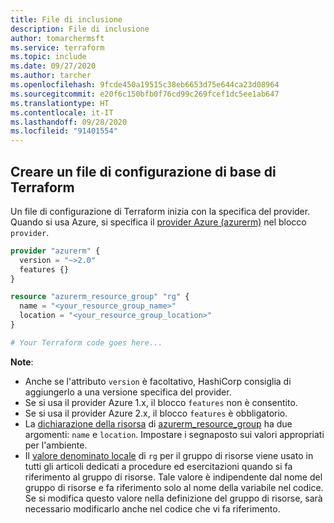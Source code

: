 ```yaml
---
title: File di inclusione
description: File di inclusione
author: tomarchermsft
ms.service: terraform
ms.topic: include
ms.date: 09/27/2020
ms.author: tarcher
ms.openlocfilehash: 9fcde450a19515c38eb6653d75e644ca23d08964
ms.sourcegitcommit: e20f6c150bfb0f76cd99c269fcef1dc5ee1ab647
ms.translationtype: HT
ms.contentlocale: it-IT
ms.lasthandoff: 09/28/2020
ms.locfileid: "91401554"
---
```

## <a name="create-a-base-terraform-configuration-file"></a>Creare un file di configurazione di base di Terraform

Un file di configurazione di Terraform inizia con la specifica del provider. Quando si usa Azure, si specifica il [provider Azure (azurerm)](https://www.terraform.io/docs/providers/azurerm/index.html) nel blocco `provider`.

```terraform
provider "azurerm" {
  version = "~>2.0"
  features {}
}

resource "azurerm_resource_group" "rg" {
  name = "<your_resource_group_name>"
  location = "<your_resource_group_location>"
}

# Your Terraform code goes here...

```

**Note**:

- Anche se l'attributo `version` è facoltativo, HashiCorp consiglia di aggiungerlo a una versione specifica del provider. 
- Se si usa il provider Azure 1.x, il blocco `features` non è consentito.
- Se si usa il provider Azure 2.x, il blocco `features` è obbligatorio.
- La [dichiarazione della risorsa](https://www.terraform.io/docs/configuration/resources.html) di [azurerm_resource_group](https://www.terraform.io/docs/providers/azurerm/r/resource_group.html) ha due argomenti: `name` e `location`. Impostare i segnaposto sui valori appropriati per l'ambiente.
- Il [valore denominato locale](https://www.terraform.io/docs/configuration/expressions.html#references-to-named-values) di `rg` per il gruppo di risorse viene usato in tutti gli articoli dedicati a procedure ed esercitazioni quando si fa riferimento al gruppo di risorse. Tale valore è indipendente dal nome del gruppo di risorse e fa riferimento solo al nome della variabile nel codice. Se si modifica questo valore nella definizione del gruppo di risorse, sarà necessario modificarlo anche nel codice che vi fa riferimento.
